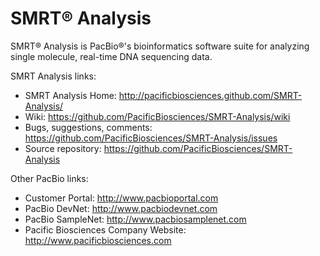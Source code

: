 SMRT&reg; Analysis
=============

SMRT&reg; Analysis is PacBio&reg;'s bioinformatics software suite for analyzing single molecule, real-time DNA sequencing data.

SMRT Analysis links:
* SMRT Analysis Home: http://pacificbiosciences.github.com/SMRT-Analysis/
* Wiki: https://github.com/PacificBiosciences/SMRT-Analysis/wiki
* Bugs, suggestions, comments: https://github.com/PacificBiosciences/SMRT-Analysis/issues
* Source repository: https://github.com/PacificBiosciences/SMRT-Analysis

Other PacBio links:
* Customer Portal: http://www.pacbioportal.com
* PacBio DevNet: http://www.pacbiodevnet.com
* PacBio SampleNet: http://www.pacbiosamplenet.com
* Pacific Biosciences Company Website: http://www.pacificbiosciences.com
